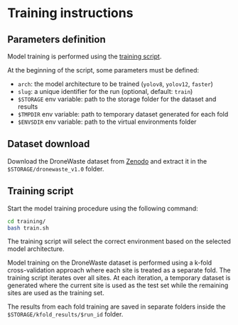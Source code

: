 # Training instructions

## Parameters definition

Model training is performed using the [training script](../training/train.sh).

At the beginning of the script, some parameters must be defined:

* `arch`: the model architecture to be trained (`yolov8`, `yolov12`, `faster`)
* `slug`: a unique identifier for the run (optional, default: `train`)
* `$STORAGE` env variable: path to the storage folder for the dataset and results
* `$TMPDIR` env variable: path to temporary dataset generated for each fold
* `$ENVSDIR` env variable: path to the virtual environments folder

## Dataset download

Download the DroneWaste dataset from [Zenodo](TODO_ADD_ZENODO_LINK) and extract it in the `$STORAGE/dronewaste_v1.0` folder.

## Training script

Start the model training procedure using the following command:

```bash
cd training/
bash train.sh
```

The training script will select the correct environment based on the selected model architecture.

Model training on the DroneWaste dataset is performed using a k-fold cross-validation approach where each site is treated as a separate fold.
The training script iterates over all sites. At each iteration, a temporary dataset is generated where the current site is used as the test set while the remaining sites are used as the training set.

The results from each fold training are saved in separate folders inside the `$STORAGE/kfold_results/$run_id` folder.

